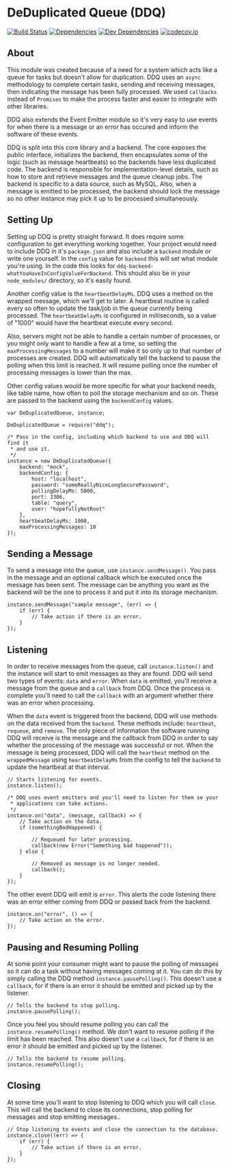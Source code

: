 DeDuplicated Queue (DDQ)
========================

[![Build Status][travis-image]][Travis CI]
[![Dependencies][dependencies-image]][Dependencies]
[![Dev Dependencies][devdependencies-image]][Dev Dependencies]
[![codecov.io][codecov-image]][Code Coverage]


About
-----

This module was created because of a need for a system which acts like a queue for tasks but doesn't allow for duplication. DDQ uses an `async` methodology to complete certain tasks, sending and receiving messages, then indicating the message has been fully processed. We used `callbacks` instead of `Promises` to make the process faster and easier to integrate with other libraries.

DDQ also extends the Event Emitter module so it's very easy to use events for when there is a message or an error has occured and inform the software of these events.

DDQ is split into this core library and a backend. The core exposes the public interface, initializes the backend, then encapsulates some of the logic (such as message heartbeats) so the backends have less duplicated code. The backend is responsible for implementation-level details, such as how to store and retrieve messages and the queue cleanup jobs. The backend is specific to a data source, such as MySQL. Also, when a message is emitted to be processed, the backend should lock the message so no other instance may pick it up to be processed simultaneously.


Setting Up
----------

Setting up DDQ is pretty straight forward. It does require some configuration to get everything working together. Your project would need to include DDQ in it's `package.json` and also include a `backend` module or write one yourself. In the `config` value for `backend` this will set what module you're using. In the code this looks for `ddq-backend-whatYouHaveInConfigValueForBackend`. This should also be in your `node_modules/` directory, so it's easily found.

Another config value is the `heartbeatDelayMs`. DDQ uses a method on the wrapped message, which we'll get to later. A heartbeat routine is called every so often to update the task/job in the queue currently being processed. The `heartbeatDelayMs` is configured in milliseconds, so a value of "1000" would have the heartbeat execute every second.

Also, servers might not be able to handle a certain number of processes, or you might only want to handle a few at a time, so setting the `maxProcessingMessages` to a number will make it so only up to that number of processes are created. DDQ will automatically tell the backend to pause the polling when this limit is reached. It will resume polling once the number of processing messages is lower than the max.

Other config values would be more specific for what your backend needs, like table name, how often to poll the storage mechanism and so on. These are passed to the backend using the `backendConfig` values.

    var DeDuplicatedQueue, instance;

    DeDuplicatedQueue = require("ddq");

    /* Pass in the config, including which backend to use and DDQ will find it
     * and use it.
     */
    instance = new DeDuplicatedQueue({
        backend: "mock",
        backendConfig: {
            host: "localhost",
            password: "someReallyNiceLongSecurePassword",
            pollingDelayMs: 5000,
            port: 3306,
            table: "query",
            user: "hopefullyNotRoot"
        },
        heartbeatDelayMs: 1000,
        maxProcessingMessages: 10
    });


Sending a Message
-----------------

To send a message into the queue, use `instance.sendMessage()`. You pass in the message and an optional callback which be executed once the message has been sent. The message can be anything you want as the backend will be the one to process it and put it into its storage mechanism.

    instance.sendMessage("sample message", (err) => {
        if (err) {
            // Take action if there is an error.
        }
    });


Listening
---------

In order to receive messages from the queue, call `instance.listen()` and the instance will start to emit messages as they are found. DDQ will send two types of events: `data` and `error`. When `data` is emitted, you'll receive a message from the queue and a `callback` from DDQ. Once the process is complete you'll need to call the `callback` with an argument whether there was an error when processing.

When the `data` event is triggered from the backend, DDQ will use methods on the data received from the `backend`. These methods include: `heartbeat`, `requeue`, and `remove`. The only piece of information the software running DDQ will receive is the message and the callback from DDQ in order to say whether the processing of the message was successful or not. When the message is being processed, DDQ will call the `heartbeat` method on the `wrappedMessage` using `heartbeatDelayMs` from the config to tell the `backend` to update the heartbeat at that interval.

    // Starts listening for events.
    instance.listen();

    /* DDQ uses event emitters and you'll need to listen for them so your
     * applications can take actions.
     */
    instance.on("data", (message, callback) => {
        // Take action on the data.
        if (somethingBadHappened) {

            // Requeued for later processing.
            callback(new Error("Something bad happened"));
        } else {

            // Removed as message is no longer needed.
            callback();
        }
    });

The other event DDQ will emit is `error`. This alerts the code listening there was an error either coming from DDQ or passed back from the backend.

    instance.on("error", () => {
        // Take action on the error.
    });


Pausing and Resuming Polling
----------------------------

At some point your consumer might want to pause the polling of messages so it can do a task without having messages coming at it. You can do this by simply calling the DDQ method `instance.pausePolling()`. This doesn't use a `callback`, for if there is an error it should be emitted and picked up by the listener.

    // Tells the backend to stop polling.
    instance.pausePolling();

Once you feel you should resume polling you can call the `instance.resumePolling()` method. We don't want to resume polling if the limit has been reached. This also doesn't use a `callback`, for if there is an error it should be emitted and picked up by the listener.

    // Tells the backend to resume polling.
    instance.resumePolling();


Closing
-------

At some time you'll want to stop listening to DDQ which you will call `close`. This will call the backend to close its connections, stop polling for messages and stop emitting messages..

    // Stop listening to events and close the connection to the database.
    instance.close((err) => {
        if (err) {
            // Take action if there is an error.
        }
    });

[Code Coverage]: https://codecov.io/github/tests-always-included/ddq?branch=master
[codecov-image]: https://codecov.io/github/tests-always-included/ddq/coverage.svg?branch=master
[Dev Dependencies]: https://david-dm.org/tests-always-included/ddq#info=devDependencies
[devdependencies-image]: https://david-dm.org/tests-always-included/ddq/dev-status.png
[Dependencies]: https://david-dm.org/tests-always-included/ddq
[dependencies-image]: https://david-dm.org/tests-always-included/ddq.png
[travis-image]: https://secure.travis-ci.org/tests-always-included/ddq.png
[Travis CI]: http://travis-ci.org/tests-always-included/ddq
